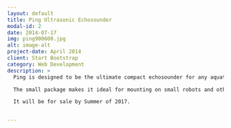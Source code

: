 ```yaml
---
layout: default
title: Ping Ultrasonic Echosounder
modal-id: 2
date: 2014-07-17
img: ping900600.jpg
alt: image-alt
project-date: April 2014
client: Start Bootstrap
category: Web Development
description: >
  Ping is designed to be the ultimate compact echosounder for any aquatic project. It can be used for altitude sensing, as well as obstacle avoidance. 

  The small package makes it ideal for mounting on small robots and other platforms. All processing is done on a processor inside the unit, making it easy to integrate into anything. It is capable of detecting depths up to 150 feet, with a refresh rate of 10hz to 25hz depending on the distance it is measuring. 

  It will be for sale by Summer of 2017.


---
```

